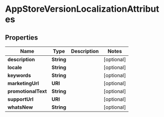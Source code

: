 

# AppStoreVersionLocalizationAttributes


## Properties

| Name | Type | Description | Notes |
|------------ | ------------- | ------------- | -------------|
|**description** | **String** |  |  [optional] |
|**locale** | **String** |  |  [optional] |
|**keywords** | **String** |  |  [optional] |
|**marketingUrl** | **URI** |  |  [optional] |
|**promotionalText** | **String** |  |  [optional] |
|**supportUrl** | **URI** |  |  [optional] |
|**whatsNew** | **String** |  |  [optional] |



